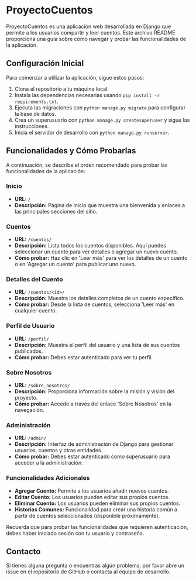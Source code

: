 # ProyectoCuentos

ProyectoCuentos es una aplicación web desarrollada en Django que permite a los usuarios compartir y leer cuentos. Este archivo README proporciona una guía sobre cómo navegar y probar las funcionalidades de la aplicación.

## Configuración Inicial

Para comenzar a utilizar la aplicación, sigue estos pasos:

1. Clona el repositorio a tu máquina local.
2. Instala las dependencias necesarias usando `pip install -r requirements.txt`.
3. Ejecuta las migraciones con `python manage.py migrate` para configurar la base de datos.
4. Crea un superusuario con `python manage.py createsuperuser` y sigue las instrucciones.
5. Inicia el servidor de desarrollo con `python manage.py runserver`.

## Funcionalidades y Cómo Probarlas

A continuación, se describe el orden recomendado para probar las funcionalidades de la aplicación:

### Inicio

- **URL:** `/`
- **Descripción:** Página de inicio que muestra una bienvenida y enlaces a las principales secciones del sitio.

### Cuentos

- **URL:** `/cuentos/`
- **Descripción:** Lista todos los cuentos disponibles. Aquí puedes seleccionar un cuento para ver detalles o agregar un nuevo cuento.
- **Cómo probar:** Haz clic en 'Leer más' para ver los detalles de un cuento o en 'Agregar un cuento' para publicar uno nuevo.

### Detalles del Cuento

- **URL:** `/cuentos/<id>/`
- **Descripción:** Muestra los detalles completos de un cuento específico.
- **Cómo probar:** Desde la lista de cuentos, selecciona 'Leer más' en cualquier cuento.

### Perfil de Usuario

- **URL:** `/perfil/`
- **Descripción:** Muestra el perfil del usuario y una lista de sus cuentos publicados.
- **Cómo probar:** Debes estar autenticado para ver tu perfil.

### Sobre Nosotros

- **URL:** `/sobre_nosotros/`
- **Descripción:** Proporciona información sobre la misión y visión del proyecto.
- **Cómo probar:** Accede a través del enlace 'Sobre Nosotros' en la navegación.

### Administración

- **URL:** `/admin/`
- **Descripción:** Interfaz de administración de Django para gestionar usuarios, cuentos y otras entidades.
- **Cómo probar:** Debes estar autenticado como superusuario para acceder a la administración.

### Funcionalidades Adicionales

- **Agregar Cuento:** Permite a los usuarios añadir nuevos cuentos.
- **Editar Cuento:** Los usuarios pueden editar sus propios cuentos.
- **Eliminar Cuento:** Los usuarios pueden eliminar sus propios cuentos.
- **Historias Comunes:** Funcionalidad para crear una historia común a partir de cuentos seleccionados (disponible próximamente).

Recuerda que para probar las funcionalidades que requieren autenticación, debes haber iniciado sesión con tu usuario y contraseña.

## Contacto

Si tienes alguna pregunta o encuentras algún problema, por favor abre un issue en el repositorio de GitHub o contacta al equipo de desarrollo.
